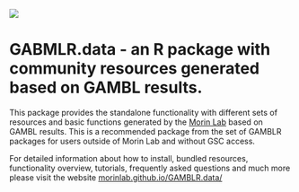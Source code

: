 ![](https://github.com/morinlab/GAMBLR.data/actions/workflows/build_check.yaml/badge.svg)

# GABMLR.data - an R package with community resources generated based on GAMBL results.

This package provides the standalone functionality with different sets of
resources and basic functions generated by the
[Morin Lab](https://morinlab.github.io/) based on GAMBL results. This is a
recommended package from the set of GAMBLR packages for users outside of Morin
Lab and without GSC access.

For detailed information about how to install, bundled resources, functionality
overview, tutorials, frequently asked questions and much more please visit the
website [morinlab.github.io/GAMBLR.data/](https://morinlab.github.io/GAMBLR.data/)
